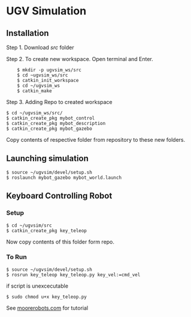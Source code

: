 # UGV Simulation

## Installation
Step 1. Download _src_  folder

Step 2. To create new workspace.
Open terminal and Enter.
 
```
    $ mkdir -p ugvsim_ws/src
    $ cd ~ugvsim_ws/src
    $ catkin_init_workspace
    $ cd ~/ugvsim_ws
    $ catkin_make 
```
Step 3. Adding Repo to created workspace
```
$ cd ~/ugvsim_ws/src/
$ catkin_create_pkg mybot_control
$ catkin_create_pkg mybot_description
$ catkin_create_pkg mybot_gazebo
```
Copy contents of respective folder from repository to these new folders.

## Launching simulation
```
$ source ~/ugvsim/devel/setup.sh
$ roslaunch mybot_gazebo mybot_world.launch
```
## Keyboard Controlling Robot

### Setup
```
$ cd ~/ugvsim/src
$ catkin_create_pkg key_teleop
```
Now copy contents of this folder form repo.

### To Run
```
$ source ~/ugvsim/devel/setup.sh
$ rosrun key_teleop key_teleop.py key_vel:=cmd_vel
```
if script is unexcecutable
```
$ sudo chmod u+x key_teleop.py
```

See [moorerobots.com](moorerobots.com) for tutorial
 
